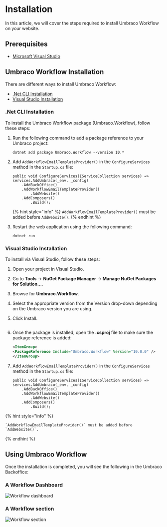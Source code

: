 # Installation

In this article, we will cover the steps required to install Umbraco Workflow on your website.

## Prerequisites

* [Microsoft Visual Studio](https://visualstudio.microsoft.com/)

## Umbraco Workflow Installation

There are different ways to install Umbraco Workflow:

* [.Net CLI Installation](installing-workflow.md#net-cli-installation)
* [Visual Studio Installation](installing-workflow.md#visual-studio-installation)

### .Net CLI Installation

To install the Umbraco Workflow package (Umbraco.Workflow), follow these steps:

1.  Run the following command to add a package reference to your Umbraco project:

    ```
    dotnet add package Umbraco.Workflow --version 10.*
    ```
2.  Add `AddWorkflowEmailTemplateProvider()` in the `ConfigureServices` method in the `Startup.cs` file:

    ```
    public void ConfigureServices(IServiceCollection services) => 
    services.AddUmbraco(_env, _config)
    	.AddBackOffice()
    	.AddWorkflowEmailTemplateProvider()
        	.AddWebsite()
    	.AddComposers()
        	.Build();
    ```

    {% hint style="info" %}
    `AddWorkflowEmailTemplateProvider()` must be added before `AddWebsite()`.
    {% endhint %}
3.  Restart the web application using the following command:

    ```
    dotnet run
    ```

### Visual Studio Installation

To install via Visual Studio, follow these steps:

1. Open your project in Visual Studio.
2. Go to **Tools** -> **NuGet Package Manager** -> **Manage NuGet Packages for Solution...**.
3. Browse for **Umbraco.Workflow**.
4. Select the appropriate version from the Version drop-down depending on the Umbraco version you are using.
5.  Click Install.

    <figure><img src="images/VS_Installation_v10.png" alt=""><figcaption></figcaption></figure>
6.  Once the package is installed, open the **.csproj** file to make sure the package reference is added:

    ```xml
    <ItemGroup>
    <PackageReference Include="Umbraco.Workflow" Version="10.0.0" />
    </ItemGroup>
    ```
7.  Add `AddWorkflowEmailTemplateProvider()` in the `ConfigureServices` method in the `Startup.cs` file:

    ```
    public void ConfigureServices(IServiceCollection services) => 
    services.AddUmbraco(_env, _config)
    	.AddBackOffice()
    	.AddWorkflowEmailTemplateProvider()
        	.AddWebsite()
    	.AddComposers()
        	.Build();
    ```

{% hint style="info" %}
```
`AddWorkflowEmailTemplateProvider()` must be added before `AddWebsite()`.
```
{% endhint %}

## Using Umbraco Workflow

Once the installation is completed, you will see the following in the Umbraco Backoffice:

### A Workflow Dashboard

![Workflow dashboard](<images/WorkflowDashboard-ContentSection (1) (2).png>)

### A Workflow section

![Workflow section](images/workflow-section.png)
